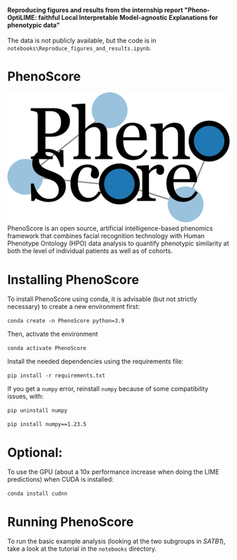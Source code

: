 #### Reproducing figures and results from the internship report "Pheno-OptiLIME: faithful Local Interpretable Model-agnostic Explanations for phenotypic data"

The data is not publicly available, but the code is in `notebooks\Reproduce_figures_and_results.ipynb`.

# PhenoScore
![PhenoScore logo](phenoscore_logo.png) 
PhenoScore is an open source, artificial intelligence-based phenomics framework that combines facial recognition technology with Human Phenotype Ontology (HPO) data analysis to quantify phenotypic similarity at both the level of individual patients as well as of cohorts.

# Installing PhenoScore

To install PhenoScore using conda, it is advisable (but not strictly necessary) to create a new environment first:

`conda create -n PhenoScore python=3.9`

Then, activate the environment

`conda activate PhenoScore`

Install the needed dependencies using the requirements file:

`pip install -r requirements.txt`

If you get a ``numpy`` error, reinstall ``numpy`` because of some compatibility issues, with:

`pip uninstall numpy`

`pip install numpy==1.23.5`

# Optional:
To use the GPU (about a 10x performance increase when doing the LIME predictions) when CUDA is installed:

`conda install cudnn`

# Running PhenoScore

To run the basic example analysis (looking at the two subgroups in _SATB1_), take a look at the tutorial in the ``notebooks`` directory. 

